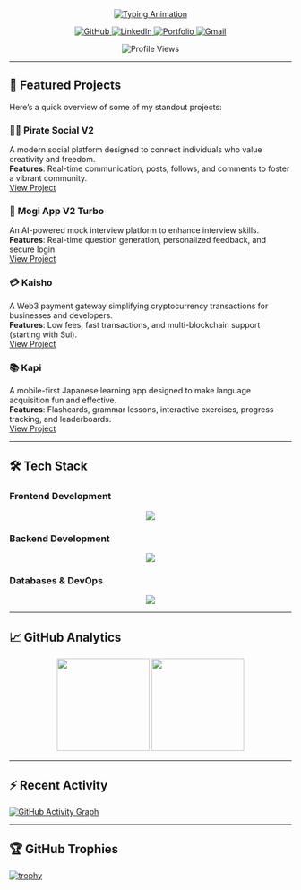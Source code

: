 <div align="center">

<!-- Animated Header -->
<a href="#">
  <img src="https://readme-typing-svg.demolab.com?font=Fira+Code&weight=600&size=26&pause=1000&color=38BCF7&center=true&vCenter=true&width=500&lines=Hi+%F0%9F%91%8B%2C+I'm+Ta+Van+Thai;Full-Stack+Web3+Developer;Indie Builder;Tech+Enthusiast" alt="Typing Animation" />
</a>

<!-- Social Badges -->
<p align="center">
  <a href="https://github.com/vanthaita" target="_blank">
    <img src="https://img.shields.io/badge/GitHub-181717?style=for-the-badge&logo=github&logoColor=white" alt="GitHub">
  </a>
  <a href="https://www.linkedin.com/in/vanthaita/">
    <img src="https://img.shields.io/badge/LinkedIn-0A66C2?style=for-the-badge&logo=linkedin&logoColor=white" alt="LinkedIn">
  </a>
  <a href="https://www.vanthaita.space/">
    <img src="https://img.shields.io/badge/Portfolio-000000?style=for-the-badge&logo=web&logoColor=white" alt="Portfolio">
  </a>
  <a href="mailto:thaitv225@gmail.com">
    <img src="https://img.shields.io/badge/Gmail-EA4335?style=for-the-badge&logo=gmail&logoColor=white" alt="Gmail">
  </a>
</p>



<!-- Profile View Counter -->
<p align="center">
  <img src="https://komarev.com/ghpvc/?username=TaThasi&label=Profile%20views&color=0e75b6&style=flat" alt="Profile Views" />
</p>

</div>

---

## 🚀 Featured Projects

Here’s a quick overview of some of my standout projects:

### 🏴‍☠️ **Pirate Social V2**
A modern social platform designed to connect individuals who value creativity and freedom.  
**Features**: Real-time communication, posts, follows, and comments to foster a vibrant community.  
[View Project](https://github.com/TDevUIT/piratesocial-v2)

### 🤖 **Mogi App V2 Turbo**
An AI-powered mock interview platform to enhance interview skills.  
**Features**: Real-time question generation, personalized feedback, and secure login.  
[View Project](https://github.com/vanthaita/mogi-app-v2-turbo)

### 💳 **Kaisho**
A Web3 payment gateway simplifying cryptocurrency transactions for businesses and developers.  
**Features**: Low fees, fast transactions, and multi-blockchain support (starting with Sui).  
[View Project](https://kaisho.vercel.app/)

### 📚 **Kapi**
A mobile-first Japanese learning app designed to make language acquisition fun and effective.  
**Features**: Flashcards, grammar lessons, interactive exercises, progress tracking, and leaderboards.  
[View Project](https://github.com/TDevUIT/Kapi)

---
<!-- Tech Stack Section -->
## 🛠️ Tech Stack

### **Frontend Development**
<div align="center">
  <img src="https://skillicons.dev/icons?i=react,nextjs,vue,nuxt,typescript,javascript,html,css,tailwind,redux,pinia" />
</div>

### **Backend Development**
<div align="center">
  <img src="https://skillicons.dev/icons?i=nodejs,express,nestjs,python,cpp" />
</div>

### **Databases & DevOps**
<div align="center">
  <img src="https://skillicons.dev/icons?i=mongodb,postgres,redis,docker,aws,postman,prisma,supabase,git,linux,npm,yarn" />
</div>

---

<!-- GitHub Stats Section -->
## 📈 GitHub Analytics

<div align="center">

<!-- Stats Card -->
<img height="165em" src="https://github-readme-stats.vercel.app/api?username=vanthaita&show_icons=true&theme=radical&include_all_commits=true&count_private=true&hide_border=true"/>

<!-- Streak Stats -->
<img height="165em" src="https://github-readme-streak-stats.herokuapp.com/?user=vanthaita&theme=radical"/>



</div>

---

<!-- Activity Graph -->
## ⚡ Recent Activity

[![GitHub Activity Graph](https://github-readme-activity-graph.vercel.app/graph?username=vanthaita&theme=react-dark&hide_border=true)](https://github.com/vanthaita/github-readme-activity-graph)

---

<!-- Trophy Section -->
## 🏆 GitHub Trophies

[![trophy](https://github-profile-trophy.vercel.app/?username=vanthaita&theme=onedark&margin-w=15&no-frame=true)](https://github.com/ryo-ma/github-profile-trophy)

